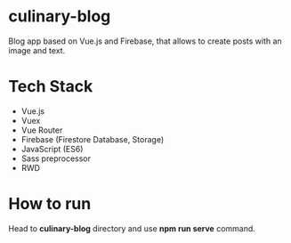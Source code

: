 # culinary-blog

Blog app based on Vue.js and Firebase, that allows to create posts with an image and text.

# Tech Stack
- Vue.js
- Vuex
- Vue Router
- Firebase (Firestore Database, Storage)
- JavaScript (ES6)
- Sass preprocessor
- RWD

# How to run
Head to **culinary-blog** directory and use **npm run serve** command.



